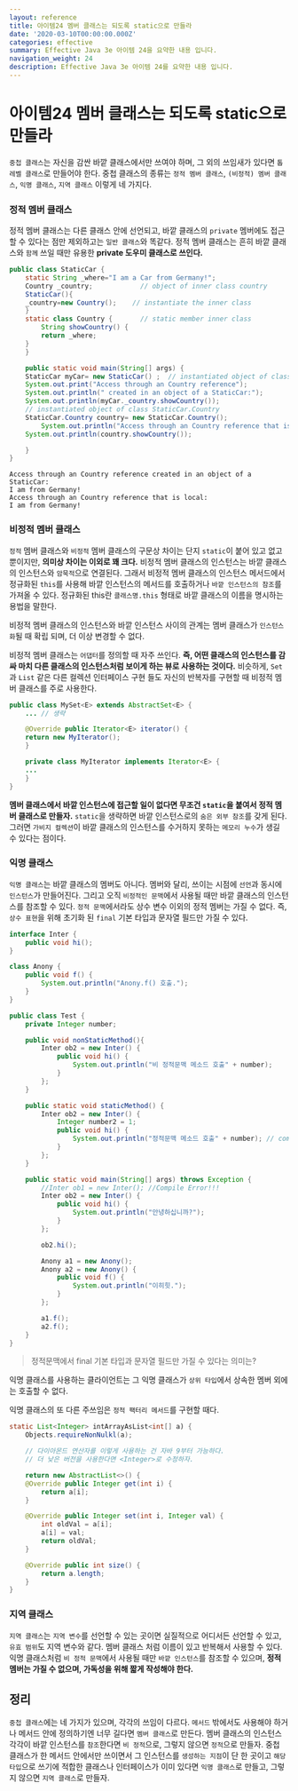 ```yaml
---
layout: reference
title: 아이템24 멤버 클래스는 되도록 static으로 만들라
date: '2020-03-10T00:00:00.000Z'
categories: effective
summary: Effective Java 3e 아이템 24을 요약한 내용 입니다.
navigation_weight: 24
description: Effective Java 3e 아이템 24를 요약한 내용 입니다.
---
```


# 아이템24 멤버 클래스는 되도록 static으로 만들라

`중첩 클래스`는 자신을 감싼 바깥 클래스에서만 쓰여야 하며, 그 외의 쓰임새가 있다면 `톱레벨 클래스`로 만들어야 한다. 중첩 클래스의 종류는 `정적 멤버 클래스`, `(비정적) 멤버 클래스`, `익명 클래스`, `지역 클래스` 이렇게 네 가지다.

### 정적 멤버 클래스

정적 멤버 클래스는 다른 클래스 안에 선언되고, 바깥 클래스의 `private` 멤버에도 접근할 수 있다는 점만 제외하고는 `일반 클래스`와 똑같다. 정적 멤버 클래스는 흔히 바깥 클래스와 `함께` 쓰일 때만 유용한 **private 도우미 클래스로 쓰인다.**

```java
public class StaticCar {
    static String _where="I am a Car from Germany!";
    Country _country;            // object of inner class country
    StaticCar(){
    _country=new Country();    // instantiate the inner class
    }
    static class Country {       // static member inner class
        String showCountry() {
        return _where;
    }
    }

    public static void main(String[] args) {
    StaticCar myCar= new StaticCar() ;  // instantiated object of class StaticCar
    System.out.print("Access through an Country reference");
    System.out.println(" created in an object of a StaticCar:");
    System.out.println(myCar._country.showCountry());
    // instantiated object of class StaticCar.Country
    StaticCar.Country country= new StaticCar.Country();
        System.out.println("Access through an Country reference that is local:");
    System.out.println(country.showCountry());

    }
}
```

```text
Access through an Country reference created in an object of a StaticCar:
I am from Germany!
Access through an Country reference that is local:
I am from Germany!
```

### 비정적 멤버 클래스

`정적` 멤버 클래스와 `비정적` 멤버 클래스의 구문상 차이는 단지 `static`이 붙어 있고 없고 뿐이지만, **의미상 차이는 이외로 꽤 크다.** 비정적 멤버 클래스의 인스턴스는 바깥 클래스의 인스턴스와 `암묵적`으로 연결된다. 그래서 비정적 멤버 클래스의 인스턴스 메서드에서 정규화된 `this`를 사용해 바깥 인스턴스의 메서드를 호출하거나 `바깥 인스턴스의 참조`를 가져올 수 있다. 정규화된 this란 `클래스명.this` 형태로 바깥 클래스의 이름을 명시하는 용법을 말한다.

비정적 멤버 클래스의 인스턴스와 바깥 인스턴스 사이의 관계는 멤버 클래스가 `인스턴스화`될 때 확립 되며, 더 이상 변경할 수 없다.

비정적 멤버 클래스는 `어댑터`를 정의할 때 자주 쓰인다. **즉, 어떤 클래스의 인스턴스를 감싸 마치 다른 클래스의 인스턴스처럼 보이게 하는 뷰로 사용하는 것이다.** 비슷하게, `Set`과 `List` 같은 다른 컬렉션 인터페이스 구현 들도 자신의 반복자를 구현할 때 비정적 멤버 클래스를 주로 사용한다.

```java
public class MySet<E> extends AbstractSet<E> {
    ... // 생략

    @Override public Iterator<E> iterator() {
    return new MyIterator();
    }

    private class MyIterator implements Iterator<E> {
    ...
    }
}
```

**멤버 클래스에서 바깥 인스턴스에 접근할 일이 없다면 무조건 `static`을 붙여서 정적 멤버 클래스로 만들자.** `static`을 생략하면 바깥 인스턴스로의 `숨은 외부 참조`를 갖게 된다. 그러면 `가비지 컬렉션`이 바깥 클래스의 인스턴스를 수거하지 못하는 `메모리 누수`가 생길 수 있다는 점이다.

### 익명 클래스

`익명 클래스`는 바깥 클래스의 멤버도 아니다. 멤버와 달리, 쓰이는 시점에 `선언`과 동시에 `인스턴스`가 만들어진다. 그리고 오직 `비정적인 문맥`에서 사용될 때만 바깥 클래스의 인스턴스를 참조할 수 있다. `정적 문맥`에서라도 상수 변수 이외의 정적 멤버는 가질 수 없다. 즉, `상수 표현`을 위해 초기화 된 `final` 기본 타입과 문자열 필드만 가질 수 있다.

```java
interface Inter {
    public void hi();
}

class Anony {
    public void f() {
        System.out.println("Anony.f() 호출.");
    }
}

public class Test {
    private Integer number;

    public void nonStaticMethod(){
        Inter ob2 = new Inter() {
            public void hi() {
                System.out.println("비 정적문맥 메소드 호출" + number);
            }
        };
    }

    public static void staticMethod() {
        Inter ob2 = new Inter() {
            Integer number2 = 1;
            public void hi() {
                System.out.println("정적문맥 메소드 호출" + number); // comile Error
            }
        };
    }

    public static void main(String[] args) throws Exception {
        //Inter ob1 = new Inter(); //Compile Error!!!
        Inter ob2 = new Inter() {
            public void hi() {
                System.out.println("안녕하십니까?");
            }
        };

        ob2.hi();

        Anony a1 = new Anony();
        Anony a2 = new Anony() {
            public void f() {
                System.out.println("이히힛.");
            }
        };

        a1.f();
        a2.f();
    }
}
```

> 정적문맥에서 final 기본 타입과 문자열 필드만 가질 수 있다는 의미는?

익명 클래스를 사용하는 클라이언트는 그 익명 클래스가 `상위 타입`에서 상속한 멤버 외에는 호출할 수 없다.

익명 클래스의 또 다른 주쓰임은 `정적 팩터리 메서드`를 구현할 때다.

```java
static List<Integer> intArrayAsList<int[] a) {
    Objects.requireNonNulkl(a);

    // 다이아몬드 연산자를 이렇게 사용하는 건 자바 9부터 가능하다.
    // 더 낮은 버전을 사용한다면 <Integer>로 수정하자.

    return new AbstractList<>() {
    @Override public Integer get(int i) {
        return a[i];
    }

    @Override public Integer set(int i, Integer val) {
        int oldVal = a[i];
        a[i] = val;
        return oldVal;
    }

    @Override public int size() {
        return a.length;
    }
}
```

### 지역 클래스

`지역 클래스`는 `지역 변수`를 선언할 수 있는 곳이면 실질적으로 어디서든 선언할 수 있고, `유효 범위`도 지역 변수와 같다. 멤버 클래스 처럼 이름이 있고 반복해서 사용할 수 있다. 익명 클래스처럼 `비 정적 문맥`에서 사용될 때만 `바깥 인스턴스`를 참조할 수 있으며, **정적 멤버는 가질 수 없으며, 가독성을 위해 짧게 작성해야 한다.**

## 정리

`중첩 클래스`에는 네 가지가 있으며, 각각의 쓰임이 다르다. `메서드` 밖에서도 사용해야 하거나 메서드 안에 정의하기엔 너무 길다면 `멤버 클래스`로 만든다. 멤버 클래스의 인스턴스 각각이 바깥 인스턴스를 `참조`한다면 `비 정적`으로, 그렇지 않으면 `정적`으로 만들자. 중첩 클래스가 한 메서드 안에서만 쓰이면서 그 인스턴스를 `생성하는 지점`이 단 한 곳이고 `해당 타입`으로 쓰기에 적합한 클래스나 인터페이스가 이미 있다면 `익명 클래스`로 만들고, 그렇지 않으면 `지역 클래스`로 만들자.

